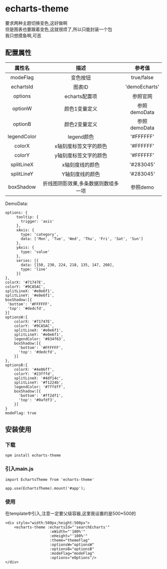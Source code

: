 # echarts-theme
要求两种主题切换变色,这好做啊\
但是图表也要跟着变色,这就很烦了,所以只能封装一个包\
我只想摸鱼啊,可恶
## 配置属性
属性名         | 描述  | 参考值 |
:------------:|:-----:|:-----:|
modeFlag      | 变色按钮 |  true/false |
echartsId     | 图表ID | 'demoEcharts' |
options       | echarts配置项 |  参照官网 |
optionW       | 颜色1变量定义 |  参照demoData |
optionB       | 颜色2变量定义 |  参照demoData |
legendColor   | legend颜色 |  '#FFFFFF' |
colorX        | x轴刻度标签文字的颜色 |  '#FFFFFF' |
colorY        | y轴刻度标签文字的颜色 |  '#FFFFFF' |
splitLineX    | x轴刻度线的颜色 |  '#283045' |
splitLineY    | Y轴刻度线的颜色 |  '#283045' |
boxShadow     | 折线图阴影效果,多条数据则数组多一项 |  参照demo |

DemoData:
```
options: {
     tooltip: {
       trigger: 'axis'
     },
     xAxis: {
       type: 'category',
       data: ['Mon', 'Tue', 'Wed', 'Thu', 'Fri', 'Sat', 'Sun']
     },
     yAxis: {
       type: 'value'
     },
     series: [{
       data: [150, 230, 224, 218, 135, 147, 260],
       type: 'line'
     }]
},
colorX: '#71747E',
colorY: '#9CA5AC',
splitLineX: '#e0e6f1',
splitLineY: '#e0e6f1',
boxShadow:[{
 'bottom': '#FFFFFF',
 'top': '#dedcfd',
}]
optionsW:{
    colorX: '#71747E',
    colorY: '#9CA5AC',
    splitLineX: '#e0e6f1',
    splitLineY: '#e0e6f1',
    legendColor: '#834f63',
    boxShadow:[{
      'bottom': '#FFFFFF',
      'top': '#dedcfd',
    }]
},
optionsB:{
    colorX: '#4e06ff',
    colorY: '#23fffd',
    splitLineX: '#4df14c',
    splitLineY: '#f1224b',
    legendColor: '#7ffdff',
    boxShadow:[{
      'bottom': '#ff2df1',
      'top': '#0afdf3',
    }]
}
modeFlag: true
```
## 安装使用
### 下载
```
npm install echarts-theme
```
### 引入main.js
```
import EchartsTheme from 'echarts-theme'

app.use(EchartsTheme).mount('#app');
```
### 使用
在template中引入,注意一定要父级容器,这里我设置的是500*500的
```
<div style="width:500px;height:500px">
    <echarts-theme :echartsId="'searchEcharts'"
                    :eWidth="'100%'"
                    :eHeight="'100%'"
                    :theme="themeFlag"
                    :optionsW="optionsW"
                    :optionsB="optionsB"
                    :modeFlag="modeFlag"
                    :options="eOptions"/>
</div>
```



